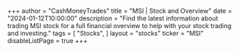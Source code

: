 +++
author = "CashMoneyTrades"
title = "MSI | Stock and Overview"
date = "2024-01-12T10:00:00"
description = "Find the latest information about trading MSI stock for a full financial overview to help with your stock trading and investing."
tags = [
   "Stocks",
]
layout = "stocks"
ticker = "MSI"
disableListPage = true
+++
